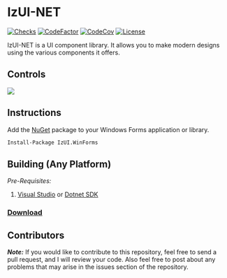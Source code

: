 # IzUI-NET

[![Checks](https://img.shields.io/github/check-runs/Iswenzz/IzUI-NET/master?logo=github)](https://github.com/Iswenzz/IzUI-NET/actions)
[![CodeFactor](https://img.shields.io/codefactor/grade/github/Iswenzz/IzUI-NET?label=codefactor&logo=codefactor)](https://www.codefactor.io/repository/github/iswenzz/IzUI-NET)
[![CodeCov](https://img.shields.io/codecov/c/github/Iswenzz/IzUI-NET?label=codecov&logo=codecov)](https://codecov.io/gh/Iswenzz/IzUI-NET)
[![License](https://img.shields.io/github/license/Iswenzz/IzUI-NET?color=blue&logo=gitbook&logoColor=white)](https://github.com/Iswenzz/IzUI-NET/blob/master/LICENSE)

IzUI-NET is a UI component library. It allows you to make modern designs using the various components it offers.

## Controls

![](https://i.imgur.com/BBQlTg6.png)

## Instructions

Add the [NuGet](https://nuget.org) package to your Windows Forms application or library. 

```ps
Install-Package IzUI.WinForms
```

## Building (Any Platform)

_Pre-Requisites:_
1. [Visual Studio](https://visualstudio.microsoft.com/) or [Dotnet SDK](https://dotnet.microsoft.com/download)

### [Download](https://github.com/Iswenzz/IzUI-NET/releases)

## Contributors

***Note:*** If you would like to contribute to this repository, feel free to send a pull request, and I will review your code. 
Also feel free to post about any problems that may arise in the issues section of the repository.
